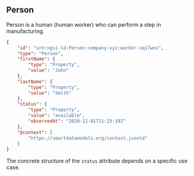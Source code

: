 ## Person

Person is a human (human worker) who can perform a step in manufacturing.

```json
{
    "id": "urn:ngsi-ld:Person:company-xyz:worker-xqi7wnx",
    "type": "Person",
    "firstName": {
        "type": "Property",
        "value": "John"
    },
    "lastName": {
        "type": "Property",
        "value": "Smith"
    },
    "status": {
        "type": "Property",
        "value": "available",
        "observedAt": "2020-12-01T11:23:19Z"
    },
    "@context": [
        "https://smartdatamodels.org/context.jsonld"
    ]
}
```

The concrete structure of the `status` attribute depends on 
a specific use case.  
